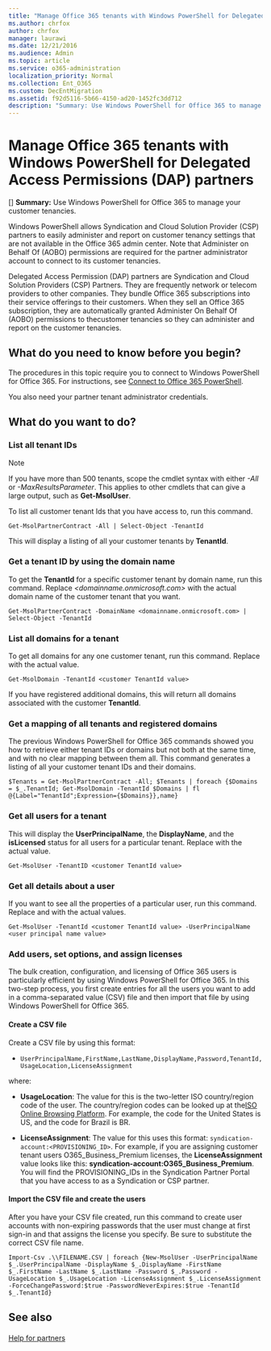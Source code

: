 ```yaml
---
title: "Manage Office 365 tenants with Windows PowerShell for Delegated Access Permissions (DAP) partners"
ms.author: chrfox
author: chrfox
manager: laurawi
ms.date: 12/21/2016
ms.audience: Admin
ms.topic: article
ms.service: o365-administration
localization_priority: Normal
ms.collection: Ent_O365
ms.custom: DecEntMigration
ms.assetid: f92d5116-5b66-4150-ad20-1452fc3dd712
description: "Summary: Use Windows PowerShell for Office 365 to manage your customer tenancies."
---
```


# Manage Office 365 tenants with Windows PowerShell for Delegated Access Permissions (DAP) partners
[]
 **Summary:** Use Windows PowerShell for Office 365 to manage your customer tenancies.
  
Windows PowerShell allows Syndication and Cloud Solution Provider (CSP) partners to easily administer and report on customer tenancy settings that are not available in the Office 365 admin center. Note that Administer on Behalf Of (AOBO) permissions are required for the partner administrator account to connect to its customer tenancies.
  
Delegated Access Permission (DAP) partners are Syndication and Cloud Solution Providers (CSP) Partners. They are frequently network or telecom providers to other companies. They bundle Office 365 subscriptions into their service offerings to their customers. When they sell an Office 365 subscription, they are automatically granted Administer On Behalf Of (AOBO) permissions to thecustomer tenancies so they can administer and report on the customer tenancies.
## What do you need to know before you begin?

The procedures in this topic require you to connect to Windows PowerShell for Office 365. For instructions, see [Connect to Office 365 PowerShell](connect-to-office-365-powershell.md).
  
You also need your partner tenant administrator credentials.
  
## What do you want to do?

### List all tenant IDs

> [!NOTE]
> If you have more than 500 tenants, scope the cmdlet syntax with either  _-All_ or _-MaxResultsParameter_. This applies to other cmdlets that can give a large output, such as **Get-MsolUser**.
  
To list all customer tenant Ids that you have access to, run this command.
  
```
Get-MsolPartnerContract -All | Select-Object -TenantId
```

This will display a listing of all your customer tenants by **TenantId**.
  
### Get a tenant ID by using the domain name

To get the **TenantId** for a specific customer tenant by domain name, run this command. Replace _<domainname.onmicrosoft.com>_ with the actual domain name of the customer tenant that you want.
  
```
Get-MsolPartnerContract -DomainName <domainname.onmicrosoft.com> | Select-Object -TenantId
```

### List all domains for a tenant

To get all domains for any one customer tenant, run this command. Replace  _<customer TenantId value>_ with the actual value.
  
```
Get-MsolDomain -TenantId <customer TenantId value>
```

If you have registered additional domains, this will return all domains associated with the customer **TenantId**.
  
### Get a mapping of all tenants and registered domains

The previous Windows PowerShell for Office 365 commands showed you how to retrieve either tenant IDs or domains but not both at the same time, and with no clear mapping between them all. This command generates a listing of all your customer tenant IDs and their domains.
  
```
$Tenants = Get-MsolPartnerContract -All; $Tenants | foreach {$Domains = $_.TenantId; Get-MsolDomain -TenantId $Domains | fl @{Label="TenantId";Expression={$Domains}},name}
```

### Get all users for a tenant

This will display the **UserPrincipalName**, the **DisplayName**, and the **isLicensed** status for all users for a particular tenant. Replace _<customer TenantId value>_ with the actual value.
  
```
Get-MsolUser -TenantID <customer TenantId value>
```

### Get all details about a user

If you want to see all the properties of a particular user, run this command. Replace  _<customer TenantId value>_ and _<user principal name value>_ with the actual values.
  
```
Get-MsolUser -TenantId <customer TenantId value> -UserPrincipalName <user principal name value>
```

### Add users, set options, and assign licenses

The bulk creation, configuration, and licensing of Office 365 users is particularly efficient by using Windows PowerShell for Office 365. In this two-step process, you first create entries for all the users you want to add in a comma-separated value (CSV) file and then import that file by using Windows PowerShell for Office 365. 
  
#### Create a CSV file

Create a CSV file by using this format:
  
-  `UserPrincipalName,FirstName,LastName,DisplayName,Password,TenantId,UsageLocation,LicenseAssignment`
    
where:
  
- **UsageLocation**: The value for this is the two-letter ISO country/region code of the user. The country/region codes can be looked up at the[ISO Online Browsing Platform](https://go.microsoft.com/fwlink/p/?LinkId=532703). For example, the code for the United States is US, and the code for Brazil is BR. 
    
- **LicenseAssignment**: The value for this uses this format: `syndication-account:<PROVISIONING_ID>`. For example, if you are assigning customer tenant users O365_Business_Premium licenses, the **LicenseAssignment** value looks like this: **syndication-account:O365_Business_Premium**. You will find the PROVISIONING_IDs in the Syndication Partner Portal that you have access to as a Syndication or CSP partner.
    
#### Import the CSV file and create the users

After you have your CSV file created, run this command to create user accounts with non-expiring passwords that the user must change at first sign-in and that assigns the license you specify. Be sure to substitute the correct CSV file name.
  
```
Import-Csv .\\FILENAME.CSV | foreach {New-MsolUser -UserPrincipalName $_.UserPrincipalName -DisplayName $_.DisplayName -FirstName $_.FirstName -LastName $_.LastName -Password $_.Password -UsageLocation $_.UsageLocation -LicenseAssignment $_.LicenseAssignment -ForceChangePassword:$true -PasswordNeverExpires:$true -TenantId $_.TenantId}
```

## See also

#### 

[Help for partners](https://go.microsoft.com/fwlink/p/?LinkId=533477)

